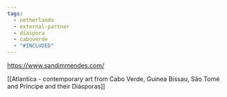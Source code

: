 ```yaml
---
tags:
  - netherlands
  - external-partner
  - diaspora
  - caboverde
  - "#INCLUDED"
---
```


https://www.sandimmendes.com/

[[Atlantica - contemporary art from Cabo Verde, Guinea Bissau, São Tomé and Príncipe and their Diásporas]]